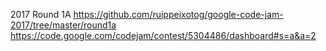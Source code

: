 2017 Round 1A
https://github.com/ruippeixotog/google-code-jam-2017/tree/master/round1a
https://code.google.com/codejam/contest/5304486/dashboard#s=a&a=2